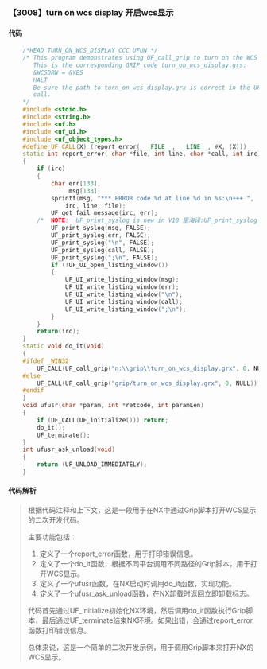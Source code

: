 ### 【3008】turn on wcs display 开启wcs显示

#### 代码

```cpp
    /*HEAD TURN_ON_WCS_DISPLAY CCC UFUN */  
    /* This program demonstrates using UF_call_grip to turn on the WCS display  
       This is the corresponding GRIP code turn_on_wcs_display.grs:  
       &WCSDRW = &YES  
       HALT  
       Be sure the path to turn_on_wcs_display.grx is correct in the UF_call_grip  
       call.  
    */  
    #include <stdio.h>  
    #include <string.h>  
    #include <uf.h>  
    #include <uf_ui.h>  
    #include <uf_object_types.h>  
    #define UF_CALL(X) (report_error( __FILE__, __LINE__, #X, (X)))  
    static int report_error( char *file, int line, char *call, int irc)  
    {  
        if (irc)  
        {  
            char err[133],  
                 msg[133];  
            sprintf(msg, "*** ERROR code %d at line %d in %s:\n+++ ",  
                irc, line, file);  
            UF_get_fail_message(irc, err);  
        /*  NOTE:  UF_print_syslog is new in V18 里海译:UF_print_syslog 是 V18 中新增的函数。 */  
            UF_print_syslog(msg, FALSE);  
            UF_print_syslog(err, FALSE);  
            UF_print_syslog("\n", FALSE);  
            UF_print_syslog(call, FALSE);  
            UF_print_syslog(";\n", FALSE);  
            if (!UF_UI_open_listing_window())  
            {  
                UF_UI_write_listing_window(msg);  
                UF_UI_write_listing_window(err);  
                UF_UI_write_listing_window("\n");  
                UF_UI_write_listing_window(call);  
                UF_UI_write_listing_window(";\n");  
            }  
        }  
        return(irc);  
    }  
    static void do_it(void)  
    {  
    #ifdef _WIN32  
        UF_CALL(UF_call_grip("n:\\grip\\turn_on_wcs_display.grx", 0, NULL));  
    #else  
        UF_CALL(UF_call_grip("grip/turn_on_wcs_display.grx", 0, NULL));  
    #endif  
    }  
    void ufusr(char *param, int *retcode, int paramLen)  
    {  
        if (UF_CALL(UF_initialize())) return;  
        do_it();  
        UF_terminate();  
    }  
    int ufusr_ask_unload(void)  
    {  
        return (UF_UNLOAD_IMMEDIATELY);  
    }

```

#### 代码解析

> 根据代码注释和上下文，这是一段用于在NX中通过Grip脚本打开WCS显示的二次开发代码。
>
> 主要功能包括：
>
> 1. 定义了一个report_error函数，用于打印错误信息。
> 2. 定义了一个do_it函数，根据不同平台调用不同路径的Grip脚本，用于打开WCS显示。
> 3. 定义了一个ufusr函数，在NX启动时调用do_it函数，实现功能。
> 4. 定义了一个ufusr_ask_unload函数，在NX卸载时返回立即卸载标志。
>
> 代码首先通过UF_initialize初始化NX环境，然后调用do_it函数执行Grip脚本，最后通过UF_terminate结束NX环境。如果出错，会通过report_error函数打印错误信息。
>
> 总体来说，这是一个简单的二次开发示例，用于调用Grip脚本来打开NX的WCS显示。
>
